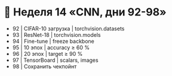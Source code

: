 # 📅 Неделя 14 «CNN, дни 92-98»
- 92 | CIFAR-10 загрузка | torchvision.datasets
- 93 | ResNet-18 | torchvision.models
- 94 | Fine-tune | freeze backbone
- 95 | 10 эпох | accuracy ≥ 60 %
- 96 | 20 эпох | target ≥ 90 %
- 97 | TensorBoard | scalars, images
- 98 | Сохранить чекпойнт
